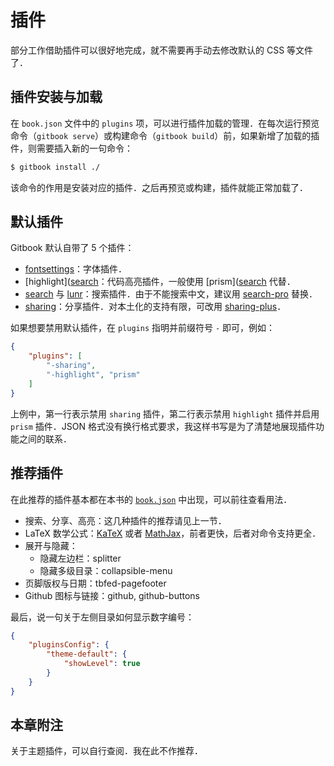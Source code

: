 # 插件

部分工作借助插件可以很好地完成，就不需要再手动去修改默认的 CSS 等文件了．

## 插件安装与加载

在 `book.json` 文件中的 `plugins` 项，可以进行插件加载的管理．在每次运行预览命令（`gitbook serve`）或构建命令（`gitbook build`）前，如果新增了加载的插件，则需要插入新的一句命令：
```bash
$ gitbook install ./
```

该命令的作用是安装对应的插件．之后再预览或构建，插件就能正常加载了．

## 默认插件

Gitbook 默认自带了 5 个插件：
- [fontsettings](https://plugins.gitbook.com/plugin/fontsettings)：字体插件．
- [highlight]([search](https://plugins.gitbook.com/plugin/highlight)：代码高亮插件，一般使用 [prism]([search](https://plugins.gitbook.com/plugin/prism) 代替．
- [search](https://plugins.gitbook.com/plugin/search) 与 [lunr](https://plugins.gitbook.com/plugin/lunr)：搜索插件．由于不能搜索中文，建议用 [search-pro](https://plugins.gitbook.com/plugin/search-pro) 替换．
- [sharing](https://plugins.gitbook.com/plugin/sharing)：分享插件．对本土化的支持有限，可改用 [sharing-plus](https://plugins.gitbook.com/plugin/sharing-plus)．

如果想要禁用默认插件，在 `plugins` 指明并前缀符号 `-` 即可，例如：
```json
{
    "plugins": [
        "-sharing", 
        "-highlight", "prism"
    ]
}
```

上例中，第一行表示禁用 `sharing` 插件，第二行表示禁用 `highlight` 插件并启用 `prism` 插件．JSON 格式没有换行格式要求，我这样书写是为了清楚地展现插件功能之间的联系．

## 推荐插件

在此推荐的插件基本都在本书的 [`book.json`]((https://github.com/wklchris/Gitbooks/blob/master/CS/Gitbook/book.json)) 中出现，可以前往查看用法．

- 搜索、分享、高亮：这几种插件的推荐请见上一节．
- LaTeX 数学公式：[KaTeX](https://github.com/GitbookIO/plugin-katex) 或者 [MathJax](https://github.com/GitbookIO/plugin-mathjax)，前者更快，后者对命令支持更全．
- 展开与隐藏：
    - 隐藏左边栏：splitter
    - 隐藏多级目录：collapsible-menu
- 页脚版权与日期：tbfed-pagefooter
- Github 图标与链接：github, github-buttons

最后，说一句关于左侧目录如何显示数字编号：
```json
{
    "pluginsConfig": {
        "theme-default": {
            "showLevel": true
        }
    }
}
```

## 本章附注

关于主题插件，可以自行查阅．我在此不作推荐．
